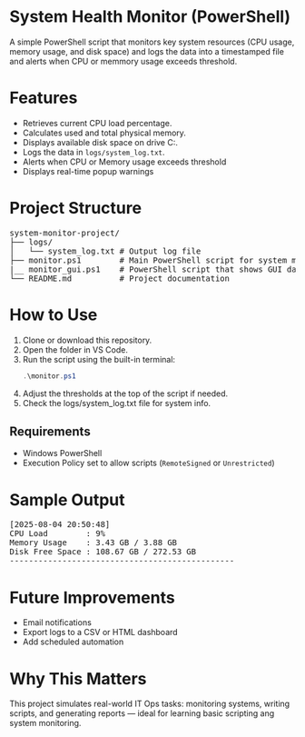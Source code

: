 # System Health Monitor (PowerShell)
A simple PowerShell script that monitors key system resources (CPU usage, memory usage, and disk space) and logs the data into a timestamped file and alerts when CPU or memmory usage exceeds threshold.

# Features
- Retrieves current CPU load percentage.
- Calculates used and total physical memory.
- Displays available disk space on drive C:.
- Logs the data in `logs/system_log.txt`.
- Alerts when CPU or Memory usage exceeds threshold
- Displays real-time popup warnings

# Project Structure
<pre>system-monitor-project/
├── logs/
│   └── system_log.txt # Output log file
├── monitor.ps1        # Main PowerShell script for system monitoring
|__ monitor_gui.ps1    # PowerShell script that shows GUI dashboard
└── README.md          # Project documentation
</pre>

# How to Use
1. Clone or download this repository.
2. Open the folder in VS Code.
3. Run the script using the built-in terminal:
   ``` powershell
   .\monitor.ps1
4. Adjust the thresholds at the top of the script if needed.
5. Check the logs/system_log.txt file for system info.

## Requirements
- Windows PowerShell
- Execution Policy set to allow scripts (`RemoteSigned` or `Unrestricted`)

# Sample Output
<pre>[2025-08-04 20:50:48]
CPU Load        : 9%
Memory Usage    : 3.43 GB / 3.88 GB
Disk Free Space : 108.67 GB / 272.53 GB
-----------------------------------------------
</pre>

# Future Improvements
- Email notifications
- Export logs to a CSV or HTML dashboard
- Add scheduled automation

# Why This Matters
This project simulates real-world IT Ops tasks: monitoring systems, writing scripts, and generating reports — ideal for learning basic scripting ang system monitoring.